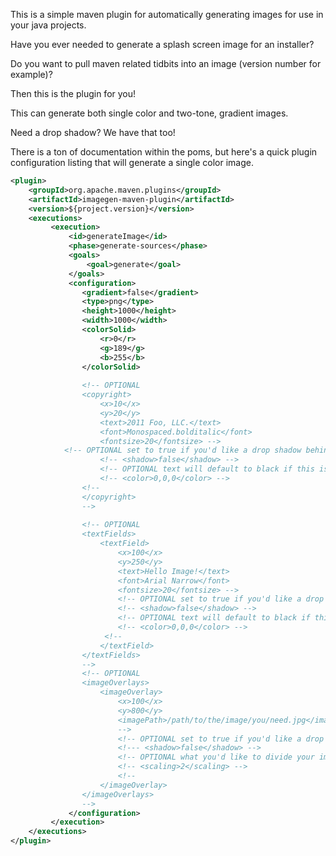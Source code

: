 This is a simple maven plugin for automatically generating images for use in your java projects.

Have you ever needed to generate a splash screen image for an installer?

Do you want to pull maven related tidbits into an image (version number for example)?

Then this is the plugin for you!

This can generate both single color and two-tone, gradient images.

Need a drop shadow?  We have that too!

There is a ton of documentation within the poms, but here's a quick plugin configuration 
listing that will generate a single color image.

```xml
<plugin>
    <groupId>org.apache.maven.plugins</groupId>
    <artifactId>imagegen-maven-plugin</artifactId>
    <version>${project.version}</version>
    <executions>
         <execution>
             <id>generateImage</id>
             <phase>generate-sources</phase>
             <goals>
                 <goal>generate</goal>
             </goals>
             <configuration>
                <gradient>false</gradient>
                <type>png</type>
                <height>1000</height>
                <width>1000</width>
                <colorSolid>
                    <r>0</r>
                    <g>189</g>
                    <b>255</b>
                </colorSolid>
                
                <!-- OPTIONAL
                <copyright>
                    <x>10</x>
                    <y>20</y>
                    <text>2011 Foo, LLC.</text>
                    <font>Monospaced.bolditalic</font>
                    <fontsize>20</fontsize> -->
		    <!-- OPTIONAL set to true if you'd like a drop shadow behind your image. -->
                    <!-- <shadow>false</shadow> --> 
                    <!-- OPTIONAL text will default to black if this is omitted. -->
                    <!-- <color>0,0,0</color> --> 
                <!--
                </copyright>
                -->
                
                <!-- OPTIONAL
                <textFields>
                    <textField>
                        <x>100</x>
                        <y>250</y>
                        <text>Hello Image!</text>
                        <font>Arial Narrow</font>
                        <fontsize>20</fontsize> -->
                        <!-- OPTIONAL set to true if you'd like a drop shadow behind your image. -->
                        <!-- <shadow>false</shadow> -->
                        <!-- OPTIONAL text will default to black if this is omitted. -->
                        <!-- <color>0,0,0</color> --> 
                     <!--   
                    </textField>
                </textFields>
                -->
                <!-- OPTIONAL
                <imageOverlays>
                    <imageOverlay>
                        <x>100</x>
                        <y>800</y>
                        <imagePath>/path/to/the/image/you/need.jpg</imagePath>
                        -->
                        <!-- OPTIONAL set to true if you'd like a drop shadow behind your image. -->
                        <!--- <shadow>false</shadow> --> 
                        <!-- OPTIONAL what you'd like to divide your image height and width by to reduce it. -->
                        <!-- <scaling>2</scaling> --> 
                        <!--
                    </imageOverlay>
                </imageOverlays>
                -->
             </configuration>
         </execution>
    </executions>
</plugin>
```
